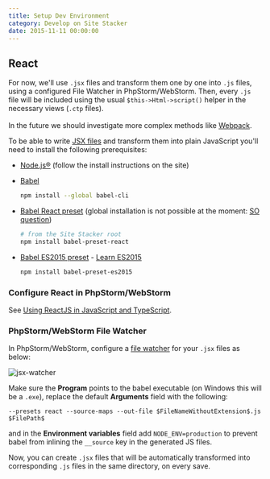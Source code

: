 ```yaml
---
title: Setup Dev Environment
category: Develop on Site Stacker
date: 2015-11-11 00:00:00
---
```


## React

<note>
For now, we'll use <code>.jsx</code> files and transform them one by one into
<code>.js</code> files, using a configured File Watcher in PhpStorm/WebStorm.
Then, every <code>.js</code> file will be included using the usual
<code>$this->Html->script()</code> helper in the necessary views (<code>.ctp</code> files).<br>
<br>
In the future we should investigate more complex methods like
<a href="https://webpack.github.io/">Webpack</a>.
</note>

To be able to write [JSX files](https://facebook.github.io/react/docs/jsx-in-depth.html)
and transform them into plain JavaScript you'll need to install the following
prerequisites:

- [Node.js®](https://nodejs.org/en/) (follow the install instructions on the site)
- [Babel](https://babeljs.io/)

    ```sh
    npm install --global babel-cli
    ```

- [Babel React preset](https://babeljs.io/docs/plugins/preset-react/)
(global installation is not possible at the moment: [SO question](http://stackoverflow.com/questions/33538403/error-couldnt-find-preset-react-when-installed-using-npm-install-global-ba))

    ```sh
    # from the Site Stacker root
    npm install babel-preset-react
    ```

- [Babel ES2015 preset](http://babeljs.io/docs/plugins/preset-es2015/) - [Learn ES2015](http://babeljs.io/docs/learn-es2015/)

    ```sh
    npm install babel-preset-es2015
    ```

### Configure React in PhpStorm/WebStorm

See [Using ReactJS in JavaScript and TypeScript](https://www.jetbrains.com/webstorm/help/using-reactjs-in-javascript-and-typescript.html).

### PhpStorm/WebStorm File Watcher

In PhpStorm/WebStorm, configure a
[file watcher](https://www.jetbrains.com/webstorm/help/file-watchers.html)
for your `.jsx` files as below:

![jsx-watcher](https://git.sitestacker.com/sitestacker/docs/uploads/464809a852443001fac624e84bb924af/image.png)

Make sure the **Program** points to the babel executable (on Windows
this will be a `.exe`), replace the default **Arguments** field with the following:

```
--presets react --source-maps --out-file $FileNameWithoutExtension$.js $FilePath$
```

and in the **Environment variables** field add `NODE_ENV=production` to
prevent babel from inlining the `__source` key in the generated JS files.

Now, you can create `.jsx` files that will be automatically transformed into
corresponding `.js` files in the same directory, on every save.
